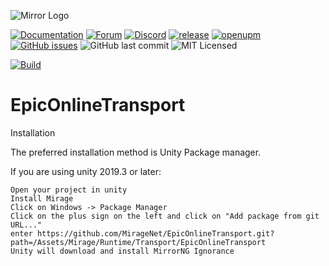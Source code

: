 ![Mirror Logo](https://i.imgur.com/we6li1x.png)

[![Documentation](https://img.shields.io/badge/documentation-brightgreen.svg)](https://mirrorng.github.io/MirrorNG/)
[![Forum](https://img.shields.io/badge/forum-brightgreen.svg)](https://forum.unity.com/threads/mirror-networking-for-unity-aka-hlapi-community-edition.425437/)
[![Discord](https://img.shields.io/discord/343440455738064897.svg)](https://discordapp.com/invite/N9QVxbM)
[![release](https://img.shields.io/github/release/MirrorNG/EpicOnlineTransport.svg)](https://github.com/MirrorNG/EpicOnlineTransport/releases/latest)
[![openupm](https://img.shields.io/npm/v/com.mirrorng.epic?label=openupm&registry_uri=https://package.openupm.com)](https://openupm.com/packages/com.mirrorng.epic/)
[![GitHub issues](https://img.shields.io/github/issues/MirrorNG/EpicOnlineTransport.svg)](https://github.com/MirrorNG/EpicOnlineTransport/issues)
![GitHub last commit](https://img.shields.io/github/last-commit/MirrorNG/EpicOnlineTransport.svg) ![MIT Licensed](https://img.shields.io/badge/license-MIT-green.svg)

[![Build](https://github.com/MirrorNG/EpicOnlineTransport/workflows/CI/badge.svg)](https://github.com/MirrorNG/EpicOnlineTransport/actions?query=workflow%3ACI)

# EpicOnlineTransport

Installation

The preferred installation method is Unity Package manager.

If you are using unity 2019.3 or later:

    Open your project in unity
    Install Mirage
    Click on Windows -> Package Manager
    Click on the plus sign on the left and click on "Add package from git URL..."
    enter https://github.com/MirageNet/EpicOnlineTransport.git?path=/Assets/Mirage/Runtime/Transport/EpicOnlineTransport
    Unity will download and install MirrorNG Ignorance

